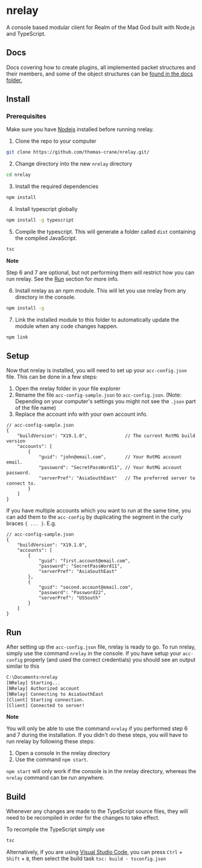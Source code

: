 # nrelay
A console based modular client for Realm of the Mad God built with Node.js and TypeScript.

## Docs
Docs covering how to create plugins, all implemented packet structures and their members, and some of the object structures can be [found in the docs folder.](https://github.com/thomas-crane/nrelay/tree/master/docs)

## Install
### Prerequisites
Make sure you have [Nodejs](https://nodejs.org/en/) installed before running nrelay.

1. Clone the repo to your computer
```bash
git clone https://github.com/thomas-crane/nrelay.git/
```

2. Change directory into the new `nrelay` directory
```bash
cd nrelay
```

3. Install the required dependencies
```bash
npm install
```

4. Install typescript globally
```bash
npm install -g typescript
```

5. Compile the typescript. This will generate a folder called `dist` containing the compiled JavaScript.
```bash
tsc
```

__Note__

Step 6 and 7 are optional, but not performing them will restrict how you can run nrelay. See the [Run](#Run) section for more info.

6. Install nrelay as an npm module. This will let you use nrelay from any directory in the console.
```bash
npm install -g
```

7. Link the installed module to this folder to automatically update the module when any code changes happen.
```bash
npm link
```

## Setup
Now that nrelay is installed, you will need to set up your `acc-config.json` file. This can be done in a few steps:
1. Open the nrelay folder in your file explorer
2. Rename the file `acc-config-sample.json` to `acc-config.json`. (Note: Depending on your computer's settings you might not see the `.json` part of the file name)
3. Replace the account info with your own account info.
```
// acc-config-sample.json
{
    "buildVersion": "X19.1.0",              // The current RotMG build version
    "accounts": [
        {
            "guid": "john@email.com",       // Your RotMG account email.
            "password": "SecretPassWord11", // Your RotMG account password.
            "serverPref": "AsiaSouthEast"   // The preferred server to connect to.
        }
    ]
}
```
If you have multiple accounts which you want to run at the same time, you can add them to the `acc-config` by duplicating the segment in the curly braces `{ ... }`. E.g.
```
// acc-config-sample.json
{
    "buildVersion": "X19.1.0",
    "accounts": [
        {
            "guid": "first.account@email.com",
            "password": "SecretPassWord11",
            "serverPref": "AsiaSouthEast"
        },
        {
            "guid": "second.account@email.com",
            "password": "Password22",
            "serverPref": "USSouth"
        }
    ]
}
```

## Run
After setting up the `acc-config.json` file, nrelay is ready to go. To run nrelay, simply use the command `nrelay` in the console. If you have setup your `acc-config` properly (and used the correct credentials) you should see an output similar to this
```bash
C:\Documents>nrelay
[NRelay] Starting...
[NRelay] Authorized account
[NRelay] Connecting to AsiaSouthEast
[Client] Starting connection.
[Client] Connected to server!
```

__Note__

You will only be able to use the command `nrelay` if you performed step 6 and 7 during the installation. If you didn't do these steps, you will have to run nrelay by following these steps:
1. Open a console in the nrelay directory
2. Use the command `npm start`.

`npm start` will only work if the console is in the nrelay directory, whereas the `nrelay` command can be run anywhere.

## Build
Whenever any changes are made to the TypeScript source files, they will need to be recompiled in order for the changes to take effect.

To recompile the TypeScript simply use
```bash
tsc
```

Alternatively, if you are using [Visual Studio Code](https://code.visualstudio.com/), you can press `Ctrl` + `Shift` + `B`, then select the build task `tsc: build - tsconfig.json`
